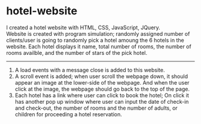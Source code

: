 # hotel-website

I created a hotel website with HTML, CSS, JavaScript, JQuery.<br/>
Website is created with program simulation; randomly assigned number of clients/user is going to randomly pick a hotel amoung the 6 hotels in the website. Each hotel displays it name, total number of rooms, the number of rooms availble, and the number of stars of the pick hotel. <hr/>
1. A load events with a message close is added to this website.<br/>
2. A scroll event is added; when user scroll the webpage down, it should appear an image at the lower-side of the webpage. And when the user click at the image, the webpage should go back to the top of the page.<br/>
3. Each hotel has a link where user can click to book the hotel; On click it has another pop up window where user can input the date of check-in and check-out, the number of rooms and the number of adults, or children for proceeding a hotel reservation.
